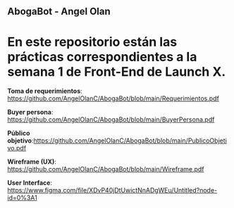 ## AbogaBot - Angel Olan

# En este repositorio están las prácticas correspondientes a la semana 1 de Front-End de Launch X.

**Toma de requerimientos**: https://github.com/AngelOlanC/AbogaBot/blob/main/Requerimientos.pdf

**Buyer persona**: https://github.com/AngelOlanC/AbogaBot/blob/main/BuyerPersona.pdf

**Público objetivo**:https://github.com/AngelOlanC/AbogaBot/blob/main/PublicoObjetivo.pdf

**Wireframe (UX)**: https://github.com/AngelOlanC/AbogaBot/blob/main/Wireframe.pdf

**User Interface**: https://www.figma.com/file/XDvP40jDtUwictNnADgWEu/Untitled?node-id=0%3A1
